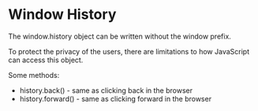 # Window History

The window.history object can be written without the window prefix.

To protect the privacy of the users, there are limitations to how JavaScript can access this object.

Some methods:

- history.back() - same as clicking back in the browser
- history.forward() - same as clicking forward in the browser
